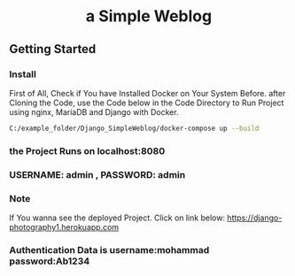 <div  align="center">
<h1  align="center">a Simple Weblog</h1>
</div>

## Getting Started

### Install
First of All, Check if You have Installed Docker on Your System Before.
after Cloning the Code, use the Code below in the Code Directory to Run Project using nginx, MariaDB and Django with Docker.


```bash
C:/example_folder/Django_SimpleWeblog/docker-compose up --build
```
### the Project Runs on localhost:8080

### USERNAME: admin , PASSWORD: admin

### Note
If You wanna see the deployed Project. Click on link below:
<a>https://django-photography1.herokuapp.com<a/>
### Authentication Data is username:mohammad password:Ab1234

